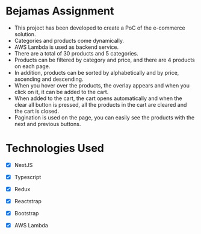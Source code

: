 # Bejamas Assignment

- This project has been developed to create a  PoC of the e-commerce solution.
- Categories and products come dynamically.
- AWS Lambda is used as backend service.
- There are a total of 30 products and 5 categories.
- Products can be filtered by category and price, and there are 4 products on each page.
- In addition, products can be sorted  by alphabetically and by price, ascending and descending.
- When you hover over the products, the overlay appears and when you click on it, it can be added to the cart.
- When added to the cart, the cart opens automatically and when the clear all button is pressed, all the products in the cart are cleared and the cart is closed.
- Pagination is used on the page, you can easily see the products with the next and previous buttons.


# Technologies Used

- [x] NextJS
- [x] Typescript
- [x] Redux
- [x] Reactstrap
- [x] Bootstrap
- [x] AWS Lambda




